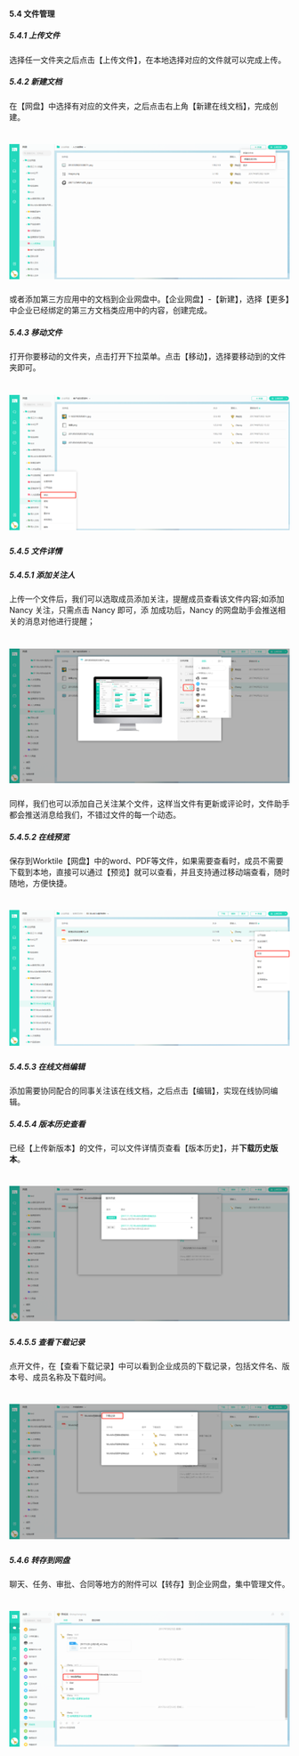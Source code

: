 #### 5.4 文件管理

##### 5.4.1 上传文件

选择任一文件夹之后点击【上传文件】，在本地选择对应的文件就可以完成上传。

##### 5.4.2 新建文档

在【网盘】中选择有对应的文件夹，之后点击右上角【新建在线文档】，完成创建。

# ![](/assets/5.4文件管理-新建文档.png)

或者添加第三方应用中的文档到企业网盘中。【企业网盘】-【新建】，选择【更多】中企业已经绑定的第三方文档类应用中的内容，创建完成。


##### 5.4.3 移动文件

打开你要移动的文件夹，点击打开下拉菜单。点击【移动】，选择要移动到的文件夹即可。

# ![](/assets/5.4文件管理-移动文件.png)

##### 5.4.5 文件详情

##### 5.4.5.1 添加关注人

上传一个文件后，我们可以选取成员添加关注，提醒成员查看该文件内容;如添加 Nancy 关注，只需点击 Nancy 即可，添
加成功后，Nancy 的网盘助手会推送相关的消息对他进行提醒；

# ![](/assets/5.4文件管理-添加关注.png)

同样，我们也可以添加自己关注某个文件，这样当文件有更新或评论时，文件助手都会推送消息给我们，不错过文件的每一个动态。

##### 5.4.5.2 在线预览

保存到Worktile【网盘】中的word、PDF等文件，如果需要查看时，成员不需要下载到本地，直接可以通过【预览】就可以查看，并且支持通过移动端查看，随时随地，方便快捷。

# ![](/assets/5.4文件管理-文件预览.png)

##### 5.4.5.3 在线文档编辑

添加需要协同配合的同事关注该在线文档，之后点击【编辑】，实现在线协同编辑。

##### 5.4.5.4 版本历史查看

已经【上传新版本】的文件，可以文件详情页查看【版本历史】，并**下载历史版本**。

# ![](/assets/5.4文件管理-查看历史版本.png)

##### 5.4.5.5 查看下载记录

点开文件，在【查看下载记录】中可以看到企业成员的下载记录，包括文件名、版本号、成员名称及下载时间。

# ![](/assets/5.4文件管理-查看下载记录.png)

##### 5.4.6 转存到网盘

聊天、任务、审批、合同等地方的附件可以【转存】到企业网盘，集中管理文件。

# ![](/assets/5.4文件管理-转存到网盘.png)



